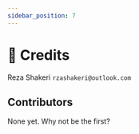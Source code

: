 ```yaml
---
sidebar_position: 7
---
```


# 👤 Credits


Reza Shakeri     `rzashakeri@outlook.com`

## Contributors

None yet. Why not be the first?
